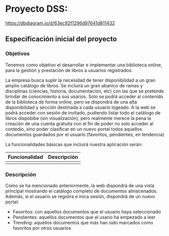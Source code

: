 # Proyecto DSS:

https://dbdiagram.io/d/63ec92f1296d97641d811432

## Especificación inicial del proyecto

### Objetivos

Tenemos como objetivo el desarrollar e implementar una biblioteca online, para la gestión y prestación de libros a usuarios registrados.

La empresa busca suplir la necesidad de tener disponibilidad a un gran amplio catálogo de libros. Se incluirá un gran abanico de ramas y disciplinas (ciencias, historia, documentación, etc) con las que se pretende brindar de conocimiento a sus usarios.
Solo se podrá acceder al contenido de la biblioteca de forma online, pero se dispondrá de una alta disponibilidad y sección destinada a cada usuario logeado.
A la web se podrá acceder con sesión de invitado, pudiendo listar todo el catálogo de libros dispobibe (sin visualización), pero realmente merece la pena la creación de una cuenta gratuita con el fin de poder no solo acceder al contedio, sino poder clasificar en un nuevo portal todos aquellos documentos guardados por el usuario (favoritos, pendientes, en tendencia)

La funcionalidades básicas que incluirá nuestra aplicación serán:

| Funcionalidad | Descripción |
| ------------- | ----------- |
| | |

### Descripción 
Como se ha mencionado anteriormente, la web dispondrá de una vista principal mostrando el catálogo completo de documentos almacenados.
Además, si el usuario se registra e inica sesión, dispondrá de un nuevo portal:
* Favoritos: con aquellos documentos que el usuario haya seleccionado
* Pendientes: aquellos documentos que el usario ha empezado a leer
* Trending: aquellos documentos que más han sido marcados como favoritos por otros usuarios
